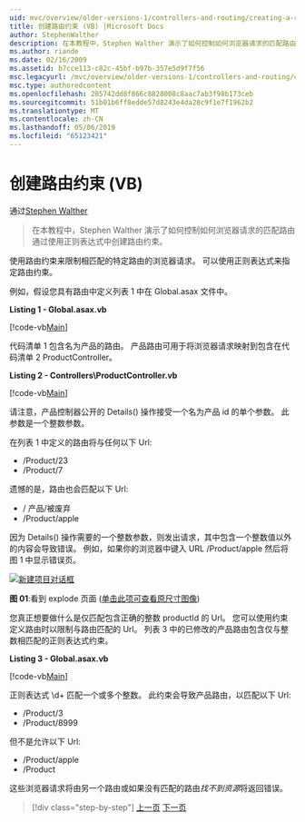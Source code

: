 ```yaml
---
uid: mvc/overview/older-versions-1/controllers-and-routing/creating-a-route-constraint-vb
title: 创建路由约束 (VB) |Microsoft Docs
author: StephenWalther
description: 在本教程中，Stephen Walther 演示了如何控制如何浏览器请求的匹配路由通过使用正则表达式中创建路由约束。
ms.author: riande
ms.date: 02/16/2009
ms.assetid: b7cce113-c82c-45bf-b97b-357e5d9f7f56
msc.legacyurl: /mvc/overview/older-versions-1/controllers-and-routing/creating-a-route-constraint-vb
msc.type: authoredcontent
ms.openlocfilehash: 205742dd8f866c8828008c8aac7ab3f98b173ceb
ms.sourcegitcommit: 51b01b6ff8edde57d8243e4da28c9f1e7f1962b2
ms.translationtype: MT
ms.contentlocale: zh-CN
ms.lasthandoff: 05/06/2019
ms.locfileid: "65123421"
---
```

# <a name="creating-a-route-constraint-vb"></a>创建路由约束 (VB)

通过[Stephen Walther](https://github.com/StephenWalther)

> 在本教程中，Stephen Walther 演示了如何控制如何浏览器请求的匹配路由通过使用正则表达式中创建路由约束。

使用路由约束来限制相匹配的特定路由的浏览器请求。 可以使用正则表达式来指定路由约束。

例如，假设您具有路由中定义列表 1 中在 Global.asax 文件中。

**Listing 1 - Global.asax.vb**

[!code-vb[Main](creating-a-route-constraint-vb/samples/sample1.vb)]

代码清单 1 包含名为产品的路由。 产品路由可用于将浏览器请求映射到包含在代码清单 2 ProductController。

**Listing 2 - Controllers\ProductController.vb**

[!code-vb[Main](creating-a-route-constraint-vb/samples/sample2.vb)]

请注意，产品控制器公开的 Details() 操作接受一个名为产品 id 的单个参数。 此参数是一个整数参数。

在列表 1 中定义的路由将与任何以下 Url:

- /Product/23
- /Product/7

遗憾的是，路由也会匹配以下 Url:

- / 产品/被废弃
- /Product/apple

因为 Details() 操作需要的一个整数参数，则发出请求，其中包含一个整数值以外的内容会导致错误。 例如，如果你的浏览器中键入 URL /Product/apple 然后将图 1 中显示错误页。

[![新建项目对话框](creating-a-route-constraint-vb/_static/image1.jpg)](creating-a-route-constraint-vb/_static/image1.png)

**图 01**:看到 explode 页面 ([单击此项可查看原尺寸图像](creating-a-route-constraint-vb/_static/image2.png))

您真正想要做什么是仅匹配包含正确的整数 productId 的 Url。 您可以使用约束定义路由时以限制与路由匹配的 Url。 列表 3 中的已修改的产品路由包含仅与整数相匹配的正则表达式约束。

**Listing 3 - Global.asax.vb**

[!code-vb[Main](creating-a-route-constraint-vb/samples/sample3.vb)]

正则表达式 \d+ 匹配一个或多个整数。 此约束会导致产品路由，以匹配以下 Url:

- /Product/3
- /Product/8999

但不是允许以下 Url:

- /Product/apple
- /Product

这些浏览器请求将由另一个路由或如果没有匹配的路由*找不到资源*将返回错误。

> [!div class="step-by-step"]
> [上一页](creating-custom-routes-vb.md)
> [下一页](creating-a-custom-route-constraint-vb.md)
